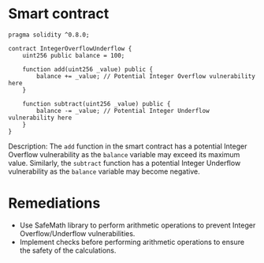 # Smart contract

```solidity
pragma solidity ^0.8.0;

contract IntegerOverflowUnderflow {
    uint256 public balance = 100;

    function add(uint256 _value) public {
        balance += _value; // Potential Integer Overflow vulnerability here
    }

    function subtract(uint256 _value) public {
        balance -= _value; // Potential Integer Underflow vulnerability here
    }
}
```

Description: The `add` function in the smart contract has a potential Integer Overflow vulnerability as the `balance` variable may exceed its maximum value. Similarly, the `subtract` function has a potential Integer Underflow vulnerability as the `balance` variable may become negative.

# Remediations

- Use SafeMath library to perform arithmetic operations to prevent Integer Overflow/Underflow vulnerabilities.
- Implement checks before performing arithmetic operations to ensure the safety of the calculations.